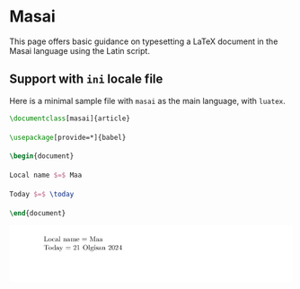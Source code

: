 # Masai

This page offers basic guidance on typesetting a LaTeX document in the
Masai language using the Latin script.

## Support with `ini` locale file

Here is a minimal sample file with `masai` as the main language, with `luatex`.

```tex
\documentclass[masai]{article}

\usepackage[provide=*]{babel}

\begin{document}

Local name $=$ Maa

Today $=$ \today

\end{document}
```

![](../media/locale-masai.png)